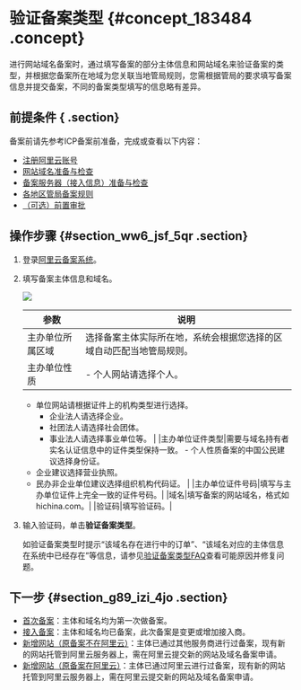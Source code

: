 # 验证备案类型 {#concept_183484 .concept}

进行网站域名备案时，通过填写备案的部分主体信息和网站域名来验证备案的类型，并根据您备案所在地域为您关联当地管局规则，您需根据管局的要求填写备案信息并提交备案，不同的备案类型填写的信息略有差异。

## 前提条件 { .section}

备案前请先参考ICP备案前准备，完成或查看以下内容：

-   [注册阿里云账号](../../../../cn.zh-CN/ICP备案前准备/注册阿里云账号.md#)
-   [网站域名准备与检查](../../../../cn.zh-CN/ICP备案前准备/网站域名准备与检查.md#)
-   [备案服务器（接入信息）准备与检查](../../../../cn.zh-CN/ICP备案前准备/托管服务器及接入检查/备案服务器（接入信息）准备与检查.md#)
-   [各地区管局备案规则](../../../../cn.zh-CN/ICP备案前准备/学习管局规则/各地区管局备案规则.md#)
-   [（可选）前置审批](../../../../cn.zh-CN/ICP备案前准备/前置审批.md#)

## 操作步骤 {#section_ww6_jsf_5qr .section}

1.  登录[阿里云备案系统](https://beian.aliyun.com/order/selfBaIndex.htm)。
2.  填写备案主体信息和域名。

    ![](http://static-aliyun-doc.oss-cn-hangzhou.aliyuncs.com/assets/img/190022/155772933546090_zh-CN.png)

    |参数|说明|
    |--|--|
    |主办单位所属区域|选择备案主体实际所在地，系统会根据您选择的区域自动匹配当地管局规则。|
    |主办单位性质|     -   个人网站请选择个人。
    -   单位网站请根据证件上的机构类型进行选择。
        -   企业法人请选择企业。
        -   社团法人请选择社会团体。
        -   事业法人请选择事业单位等。
 |
    |主办单位证件类型|需要与域名持有者实名认证信息中的证件类型保持一致。     -   个人性质备案的中国公民建议选择身份证。
    -   企业建议选择营业执照。
    -   民办非企业单位建议选择组织机构代码证。
 |
    |主办单位证件号码|填写与主办单位证件上完全一致的证件号码。|
    |域名|填写备案的网站域名，格式如hichina.com。|
    |验证码|填写验证码。|

3.  输入验证码，单击**验证备案类型**。

    如验证备案类型时提示“该域名存在进行中的订单”、“该域名对应的主体信息在系统中已经存在”等信息，请参见[验证备案类型FAQ](../../../../cn.zh-CN/常见问题/备案流程FAQ/验证备案类型FAQ.md#)查看可能原因并修复问题。


## 下一步 {#section_g89_izi_4jo .section}

-   [首次备案](cn.zh-CN/ICP备案流程（PC端）/验证备案类型/首次备案.md#)：主体和域名均为第一次做备案。
-   [接入备案](cn.zh-CN/ICP备案流程（PC端）/验证备案类型/接入备案.md#)：主体和域名均已备案，此次备案是变更或增加接入商。
-   [新增网站（原备案不在阿里云）](cn.zh-CN/ICP备案流程（PC端）/验证备案类型/新增网站（原备案不在阿里云）.md#)：主体已通过其他服务商进行过备案，现有新的网站托管到阿里云服务器上，需在阿里云提交新的网站及域名备案申请。
-   [新增网站（原备案在阿里云）](cn.zh-CN/ICP备案流程（PC端）/验证备案类型/新增网站（原备案在阿里云）.md#)：主体已通过阿里云进行过备案，现有新的网站托管到阿里云服务器上，需在阿里云提交新的网站及域名备案申请。

